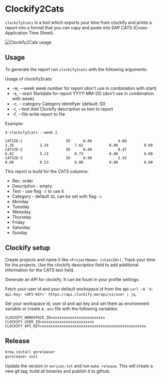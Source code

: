 # Clockify2Cats

`clockify2cats` is a tool which exports your time from clockify and prints a report into a format that you can capy and paste into SAP CATS (Cross-Application Time Sheet).

![Clockify2Cats usage](./clockify2cats.gif)

## Usage

To generate the report run `clockify2cats` with the following arguments:

Usage of clockify2cats:
-  -w, --week week number for report (don't use in combination with start)
-  -s, --start Startdate for report YYYY-MM-DD (don't use in combination with week)
-  -c, --category Category identifyer (default: ID)
-  -t, --text Add Clockify description as text to report
-  -f, --file write report to file

Example: 
```
$ clockify2cats --week 2

CATSID-1                    ID      8.06            4.68            1.26            2.34            7.62            0.00            0.00
CATSID-2                    ID      0.00            0.47            6.02            5.13            0.73            0.00            0.00
CATSID-3                    ID      0.00            2.93            0.00            0.53            0.00            0.00            0.00
```

This report is build for the CATS columns:

- Rec. order
- Description - empty
- Text - use flag `-t` to use it
- Category - default `ID`, can be set with flag `-c`
- Monday
- Tuesday
- Wensday
- Thursday
- Friday
- Saturday
- Sunday


## Clockify setup

Create projects and name it like `<ProjectName> (<CatsID>)`. Track your time for the projects. Use the clockify description field to add additional information for the CATS text field.

Generate an API for clockify. It can be fount in your profile settings.

Fetch your user id and your default workspace id from the api `curl -H 'X-Api-Key: <API-KEY>' https://api.clockify.me/api/v1/user | jq`.

Set your workspace id, user id and api key and set them as environment variable or create a `.env` file with the following variables:

```
CLOCKIFY_WORKSPACE_ID=xxxxxxxxxxxxxxxxxxxxxxxx
CLOCKIFY_USER_ID=xxxxxxxxxxxxxxxxxxxxxxxx
CLOCKIFY_API_KEY=xxxxxxxxxxxxxxxxxxxxxxxxxxxxxxxxxxxxxxxxxxxxxxxx
```

## Release

```sh
brew install goreleaser
goreleaser init
```

Update the version in `version.txt` and run `make release`.
This will create a new git tag, build all binaries and publish it to github.

